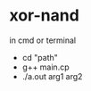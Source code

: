 # xor-nand

in cmd or terminal
<ul>
  <li>cd "path"</<li>
  <li>g++ main.cp</<li>
  <li>./a.out arg1 arg2</<li>
